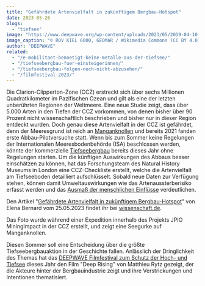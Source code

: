 ```yaml
---
title: "Gefährdete Artenvielfalt in zukünftigem Bergbau-Hotspot"
date: 2023-05-26
blogs: 
  - "tiefsee"
image: "https://www.deepwave.org/wp-content/uploads/2023/05/2019-04-10_17-28-09_Sonne_SO268-2_118ROV17_OnlyLogo_klein_original1-scaled.jpg"
image_caption: "© ROV KIEL 6000, GEOMAR / Wikimedia Commons (CC BY 4.0)"
author: "DEEPWAVE"
related: 
  - "/e-mobilitaet-benoetigt-keine-metalle-aus-der-tiefsee/"
  - "/tiefseebergbau-fuer-einsteigerinnen/"
  - "/tiefseebergbau-folgen-noch-nicht-abzusehen/"
  - "/filmfestival-2023/"
---
```


Die Clarion-Clipperton-Zone (CCZ) erstreckt sich über sechs Millionen Quadratkilometer im Pazifischen Ozean und gilt als eine der letzten unberührten Regionen der Weltmeere. Eine neue Studie zeigt, dass über 5.000 Arten in den Tiefen der CCZ vorkommen, von denen bisher über 90 Prozent nicht wissenschaftlich beschrieben und bisher nur in dieser Region entdeckt wurden. Doch genau diese Artenvielfalt in der CCZ ist gefährdet, denn der Meeresgrund ist reich an [Manganknollen](https://www.deepwave.org/e-mobilitaet-benoetigt-keine-metalle-aus-der-tiefsee/) und bereits 2021 fanden erste Abbau-Pilotversuche statt. Wenn bis zum Sommer keine Regelungen der Internationalen Meeresbodenbehörde (ISA) beschlossen werden, könnte der kommerzielle [Tiefseebergbau](https://www.deepwave.org/tiefseebergbau-fuer-einsteigerinnen/) bereits dieses Jahr ohne Regelungen starten. Um die künftigen Auswirkungen des Abbaus besser einschätzen zu können, hat das Forschungsteam des Natural History Museums in London eine CCZ-Checkliste erstellt, welche die Artenvielfalt am Tiefseeboden detailliert aufschlüsselt. Sobald neue Daten zur Verfügung stehen, können damit Umweltauswirkungen wie das Artenaussterberisiko erfasst werden und das [Ausmaß der menschlichen Einflüsse](https://www.deepwave.org/tiefseebergbau-folgen-noch-nicht-abzusehen/) verdeutlichen.

Den Artikel "[Gefährdete Artenvielfalt in zukünftigem Bergbau-Hotspot](https://www.wissenschaft.de/erde-umwelt/gefaehrdete-artenvielfalt-in-zukuenftigem-bergbau-hotspot/)" von Elena Bernard vom 25.05.2023 findet ihr bei [wissenschaft.de](https://www.wissenschaft.de/).

Das Foto wurde während einer Expedition innerhalb des Projekts JPIO MiningImpact in der CCZ erstellt, und zeigt eine Seegurke auf Manganknollen.

Diesen Sommer soll eine Entscheidung über die größte Tiefseebergbauaktion in der Geschichte fallen. Anlässlich der Dringlichkeit des Themas hat das [DEEPWAVE Filmfestival zum Schutz der Hoch- und Tiefsee](https://www.deepwave.org/filmfestival-2023/) dieses Jahr den Film "Deep Rising" von Matthieu Rytz gezeigt, der die Akteure hinter der Bergbauindustrie zeigt und ihre Verstrickungen und Intentionen thematisiert.
